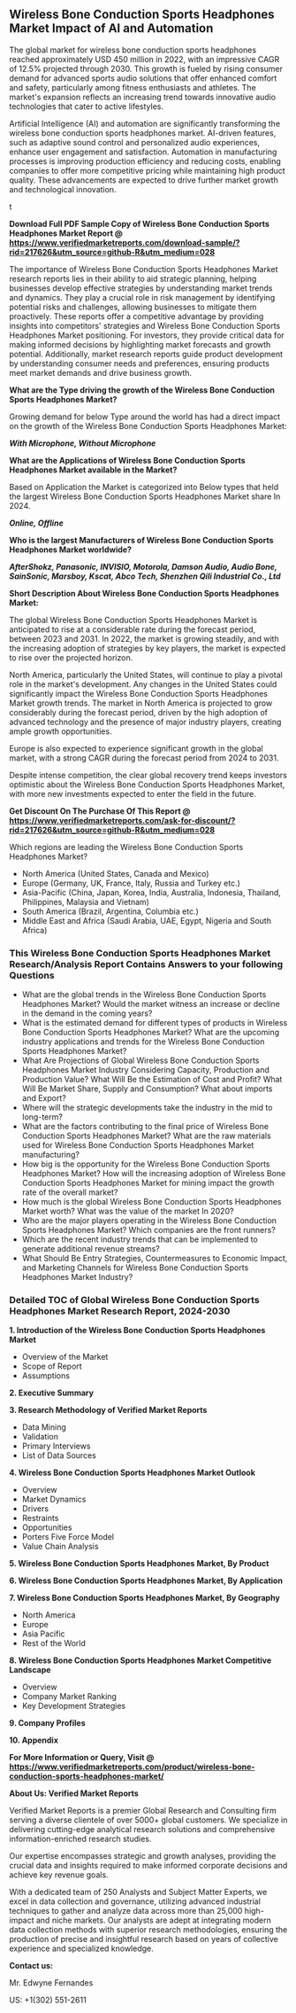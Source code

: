 <h2>Wireless Bone Conduction Sports Headphones Market Impact of AI and Automation</h2><p>The global market for wireless bone conduction sports headphones reached approximately USD 450 million in 2022, with an impressive CAGR of 12.5% projected through 2030. This growth is fueled by rising consumer demand for advanced sports audio solutions that offer enhanced comfort and safety, particularly among fitness enthusiasts and athletes. The market's expansion reflects an increasing trend towards innovative audio technologies that cater to active lifestyles.</p><p>Artificial Intelligence (AI) and automation are significantly transforming the wireless bone conduction sports headphones market. AI-driven features, such as adaptive sound control and personalized audio experiences, enhance user engagement and satisfaction. Automation in manufacturing processes is improving production efficiency and reducing costs, enabling companies to offer more competitive pricing while maintaining high product quality. These advancements are expected to drive further market growth and technological innovation.</p>t</p><p id="" class=""><strong>Download Full PDF Sample Copy of Wireless Bone Conduction Sports Headphones Market Report @ <a href="https://www.verifiedmarketreports.com/download-sample/?rid=217626&utm_source=github-R&utm_medium=028" target="_blank">https://www.verifiedmarketreports.com/download-sample/?rid=217626&utm_source=github-R&utm_medium=028</a></strong></p><p>The importance of&nbsp;Wireless Bone Conduction Sports Headphones Market research reports lies in their ability to aid strategic planning, helping businesses develop effective strategies by understanding market trends and dynamics. They play a crucial role in risk management by identifying potential risks and challenges, allowing businesses to mitigate them proactively. These reports offer a competitive advantage by providing insights into competitors' strategies and Wireless Bone Conduction Sports Headphones Market positioning. For investors, they provide critical data for making informed decisions by highlighting market forecasts and growth potential. Additionally, market research reports guide product development by understanding consumer needs and preferences, ensuring products meet market demands and drive business growth.</p><p><strong>What are the&nbsp;Type driving the growth of the Wireless Bone Conduction Sports Headphones Market?</strong></p><p id="" class="">Growing demand for below Type around the world has had a direct impact on the growth of the Wireless Bone Conduction Sports Headphones Market:</p><em><strong>With Microphone, Without Microphone</strong></em></p><strong>What are the&nbsp;Applications&nbsp;of Wireless Bone Conduction Sports Headphones Market available in the Market?</strong></p><p id="" class="">Based on Application the Market is categorized into Below types that held the largest Wireless Bone Conduction Sports Headphones Market share In 2024.</p><em><strong>Online, Offline</strong></em></p><strong>Who is the largest Manufacturers of Wireless Bone Conduction Sports Headphones Market worldwide?</strong></p><p><em><strong>AfterShokz, Panasonic, INVISIO, Motorola, Damson Audio, Audio Bone, SainSonic, Marsboy, Kscat, Abco Tech, Shenzhen Qili Industrial Co., Ltd</strong></em></p><p id="" class=""><strong>Short Description About Wireless Bone Conduction Sports Headphones Market:</strong></p><p>The global Wireless Bone Conduction Sports Headphones Market is anticipated to rise at a considerable rate during the forecast period, between 2023 and 2031. In 2022, the market is growing steadily, and with the increasing adoption of strategies by key players, the market is expected to rise over the projected horizon.</p><p>North America, particularly the United States, will continue to play a pivotal role in the market's development. Any changes in the United States could significantly impact the Wireless Bone Conduction Sports Headphones Market growth trends. The market in North America is projected to grow considerably during the forecast period, driven by the high adoption of advanced technology and the presence of major industry players, creating ample growth opportunities.</p><p>Europe is also expected to experience significant growth in the global market, with a strong CAGR during the forecast period from 2024 to 2031.</p><p>Despite intense competition, the clear global recovery trend keeps investors optimistic about the Wireless Bone Conduction Sports Headphones Market, with more new investments expected to enter the field in the future.</p><p id="" class=""><strong>Get Discount On The Purchase Of This Report @ <a href="https://www.verifiedmarketreports.com/ask-for-discount/?rid=217626&utm_source=github-R&utm_medium=028" target="_blank">https://www.verifiedmarketreports.com/ask-for-discount/?rid=217626&utm_source=github-R&utm_medium=028</a></strong></p>Which regions are leading the Wireless Bone Conduction Sports Headphones Market?</p><ul><li>North America (United States, Canada and Mexico)</li><li>Europe (Germany, UK, France, Italy, Russia and Turkey etc.)</li><li>Asia-Pacific (China, Japan, Korea, India, Australia, Indonesia, Thailand, Philippines, Malaysia and Vietnam)</li><li>South America (Brazil, Argentina, Columbia etc.)</li><li>Middle East and Africa (Saudi Arabia, UAE, Egypt, Nigeria and South Africa)</li></ul><h3 id="" class="">This Wireless Bone Conduction Sports Headphones Market Research/Analysis Report Contains Answers to your following Questions</h3><ul><li>What are the global trends in the Wireless Bone Conduction Sports Headphones Market? Would the market witness an increase or decline in the demand in the coming years?</li><li>What is the estimated demand for different types of products in Wireless Bone Conduction Sports Headphones Market? What are the upcoming industry applications and trends for the Wireless Bone Conduction Sports Headphones Market?</li><li>What Are Projections of Global Wireless Bone Conduction Sports Headphones Market Industry Considering Capacity, Production and Production Value? What Will Be the Estimation of Cost and Profit? What Will Be Market Share, Supply and Consumption? What about imports and Export?</li><li>Where will the strategic developments take the industry in the mid to long-term?</li><li>What are the factors contributing to the final price of Wireless Bone Conduction Sports Headphones Market? What are the raw materials used for Wireless Bone Conduction Sports Headphones Market manufacturing?</li><li>How big is the opportunity for the Wireless Bone Conduction Sports Headphones Market? How will the increasing adoption of Wireless Bone Conduction Sports Headphones Market for mining impact the growth rate of the overall market?</li><li>How much is the global Wireless Bone Conduction Sports Headphones Market worth? What was the value of the market In 2020?</li><li>Who are the major players operating in the Wireless Bone Conduction Sports Headphones Market? Which companies are the front runners?</li><li>Which are the recent industry trends that can be implemented to generate additional revenue streams?</li><li>What Should Be Entry Strategies, Countermeasures to Economic Impact, and Marketing Channels for Wireless Bone Conduction Sports Headphones Market Industry?</li></ul><h3 id="" class="">Detailed TOC of Global Wireless Bone Conduction Sports Headphones Market Research Report, 2024-2030</h3><p id="" class=""><strong>1. Introduction of the Wireless Bone Conduction Sports Headphones Market</strong></p><ul><li>Overview of the Market</li><li>Scope of Report</li><li>Assumptions</li></ul><p id="" class=""><strong>2. Executive Summary</strong></p><p id="" class=""><strong>3. Research Methodology of Verified Market Reports</strong></p><ul><li>Data Mining</li><li>Validation</li><li>Primary Interviews</li><li>List of Data Sources</li></ul><p id="" class=""><strong>4. Wireless Bone Conduction Sports Headphones Market Outlook</strong></p><ul><li>Overview</li><li>Market Dynamics</li><li>Drivers</li><li>Restraints</li><li>Opportunities</li><li>Porters Five Force Model</li><li>Value Chain Analysis</li></ul><p id="" class=""><strong>5. Wireless Bone Conduction Sports Headphones Market, By Product</strong></p><p id="" class=""><strong>6. Wireless Bone Conduction Sports Headphones Market, By Application</strong></p><p id="" class=""><strong>7. Wireless Bone Conduction Sports Headphones Market, By Geography</strong></p><ul><li>North America</li><li>Europe</li><li>Asia Pacific</li><li>Rest of the World</li></ul><p id="" class=""><strong>8. Wireless Bone Conduction Sports Headphones Market Competitive Landscape</strong></p><ul><li>Overview</li><li>Company Market Ranking</li><li>Key Development Strategies</li></ul><p id="" class=""><strong>9. Company Profiles</strong></p><p id="" class=""><strong>10. Appendix</strong></p><p id="" class=""><strong>For More Information or Query, Visit @ <a href="https://www.verifiedmarketreports.com/product/wireless-bone-conduction-sports-headphones-market/" target="_blank">https://www.verifiedmarketreports.com/product/wireless-bone-conduction-sports-headphones-market/</a></strong></p><p id="" class=""><strong>About Us: Verified Market Reports</strong></p><p id="" class="">Verified Market Reports is a premier Global Research and Consulting firm serving a diverse clientele of over 5000+ global customers. We specialize in delivering cutting-edge analytical research solutions and comprehensive information-enriched research studies.</p><p id="" class="">Our expertise encompasses strategic and growth analyses, providing the crucial data and insights required to make informed corporate decisions and achieve key revenue goals.</p><p id="" class="">With a dedicated team of 250 Analysts and Subject Matter Experts, we excel in data collection and governance, utilizing advanced industrial techniques to gather and analyze data across more than 25,000 high-impact and niche markets. Our analysts are adept at integrating modern data collection methods with superior research methodologies, ensuring the production of precise and insightful research based on years of collective experience and specialized knowledge.</p><p id="" class=""><strong>Contact us:</strong></p><p id="" class="">Mr. Edwyne Fernandes</p><p id="" class="">US: +1(302) 551-2611</p>
